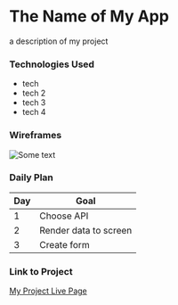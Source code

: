 
# The Name of My App

a description of my project

### Technologies Used

- tech
- tech 2
- tech 3
- tech 4

### Wireframes

![Some text](https://cdn.pixabay.com/photo/2017/01/08/13/58/cube-1963036__480.jpg)

### Daily Plan

| Day | Goal |
|-----|------|
| 1 | Choose API |
| 2 | Render data to screen |
| 3 | Create form |

### Link to Project
[My Project Live Page](https://project-1-wheat.vercel.app/)